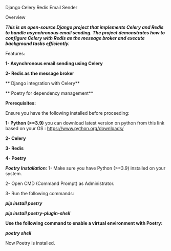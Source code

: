 Django Celery Redis Email Sender

Overview

***This is an open-source Django project that implements Celery and Redis to handle asynchronous email sending. The project demonstrates how to configure Celery with Redis as the message broker and execute background tasks efficiently.***

Features:

**1- Asynchronous email sending using Celery**

**2- Redis as the message broker**

** Django integration with Celery**

** Poetry for dependency management**

**Prerequisites:**

Ensure you have the following installed before proceeding:

**1- Python (>=3.9)** 
 you can download latest version on python from this link based on your OS : https://www.python.org/downloads/

**2- Celery**

**3- Redis**

**4- Poetry**

***Poetry Installation:***
1- Make sure you have Python (>=3.9) installed on your system.

2- Open CMD (Command Prompt) as Administrator.

3- Run the following commands:

***pip install poetry***

***pip install poetry-plugin-shell***

**Use the following command to enable a virtual environment with Poetry:**

***poetry shell***

Now Poetry is installed.


    

